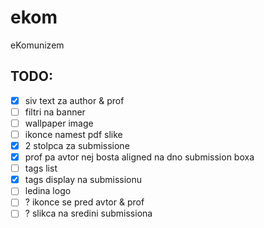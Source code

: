 # ekom
eKomunizem

## TODO:
 - [x] siv text za author & prof
 - [ ] filtri na banner
 - [ ] wallpaper image
 - [ ] ikonce namest pdf slike
 - [x] 2 stolpca za submissione
 - [x] prof pa avtor nej bosta aligned na dno submission boxa
 - [ ] tags list
 - [x] tags display na submissionu
 - [ ] ledina logo
 - [ ] ? ikonce se pred avtor & prof
 - [ ] ? slikca na sredini submissiona
